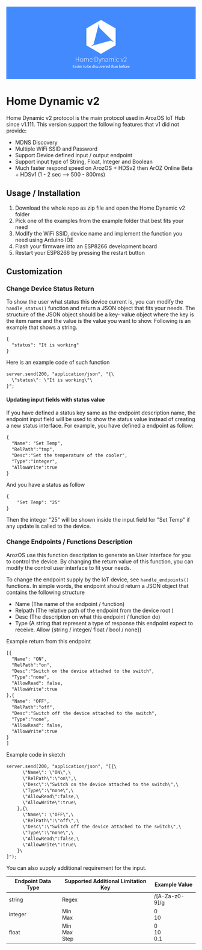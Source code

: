 ![](./img/hdsv2.png)

# Home Dynamic v2

Home Dynamic v2 protocol is the main protocol used in ArozOS IoT Hub since v1.111. This version support the following features that v1 did not provide: 

- MDNS Discovery 
- Multiple WiFi SSID and Password
- Support Device defined input / output endpoint
- Support input type of String, Float, Integer and Boolean
- Much faster respond speed on ArozOS + HDSv2 then ArOZ Online Beta + HDSv1 (1 - 2 sec --> 500 - 800ms)



## Usage / Installation

1. Download the whole repo as zip file and open the Home Dynamic v2 folder
2. Pick one of the examples from the example folder that best fits your need
3. Modify the WiFi SSID, device name and implement the function you need using Arduino IDE
4. Flash your firmware into an ESP8266 development board 
5. Restart your ESP8266 by pressing the restart button



## Customization

### Change Device Status Return

To show the user what status this device current is, you can modify the ```handle_status()``` function and return a JSON object that fits your needs. The structure of the JSON object should be a key- value object where the key is the item name and the value is the value you want to show. Following is an example that shows a string.

```
{
  "status": "It is working"
}
```

Here is an example code of such function

```
server.send(200, "application/json", "{\
  \"status\": \"It is working\"\
}";
```



#### Updating input fields with status value

If you have defined a status key same as the endpoint description name, the endpoint input field will be used to show the status value instead of creating a new status interface. For example, you have defined a endpoint as follow:

```
{
  "Name": "Set Temp",
  "RelPath":"tmp",
  "Desc":"Set the temperature of the cooler",
  "Type":"integer",
  "AllowWrite":true
}
```

And you have a status as follow

```
{
	"Set Temp": "25"
}
```

Then the integer "25" will be shown inside the input field for "Set Temp"  if any update is called to the device.



### Change Endpoints / Functions Description

ArozOS use this function description to generate an User Interface for you to control the device. By changing the return value of this function, you can modify the control user interface to fit your needs. 

To change the endpoint supply by the IoT device, see  ```handle_endpoints()``` functions. In simple words, the endpoint should return a JSON object that contains the following structure

- Name (The name of the endpoint / function)
- Relpath (The relative path of the endpoint from the device root )
- Desc (The description on what this endpoint / function do)
- Type (A string that represent a type of response this endpoint expect to receive. Allow {string / integer/ float / bool / none})



Example return from this endpoint

```
[{
  "Name": "ON",
  "RelPath":"on",
  "Desc":"Switch on the device attached to the switch",
  "Type":"none",
  "AllowRead": false,
  "AllowWrite":true
},{
  "Name": "OFF",
  "RelPath":"off",
  "Desc":"Switch off the device attached to the switch",
  "Type":"none",
  "AllowRead": false,
  "AllowWrite":true
}
]

```



Example code in sketch

```
server.send(200, "application/json", "[{\
      \"Name\": \"ON\",\
      \"RelPath\":\"on\",\
      \"Desc\":\"Switch on the device attached to the switch\",\
      \"Type\":\"none\",\
      \"AllowRead\":false,\
      \"AllowWrite\":true\
    },{\
      \"Name\": \"OFF\",\
      \"RelPath\":\"off\",\
      \"Desc\":\"Switch off the device attached to the switch\",\
      \"Type\":\"none\",\
      \"AllowRead\":false,\
      \"AllowWrite\":true\
    }\
]"); 
```





You can also supply additional requirement for the input. 

| Endpoint Data Type | Supported Additional Limitation Key | Example Value      |
| ------------------ | ----------------------------------- | ------------------ |
| string             | Regex                               | /[A-Za-z0-9]/g     |
| integer            | Min<br />Max                        | 0<br />10          |
| float              | Min<br />Max<br />Step              | 0<br />10<br />0.1 |

